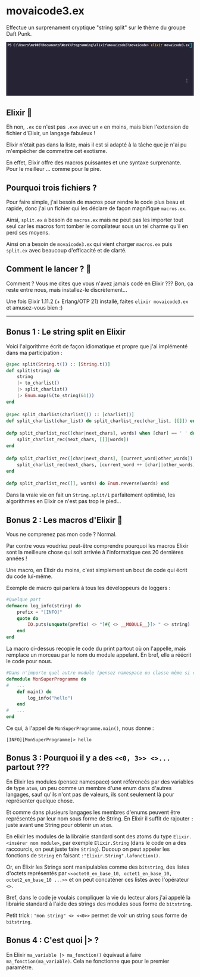 # movaicode3.ex 
Effectue un surprenament cryptique "string split" sur le thème du groupe Daft Punk.

![gif de test](./test.gif)

## Elixir 🧪
Eh non, `.ex` ce n'est pas `.exe` avec un `e` en moins, mais bien l'extension de fichier d'Elixir, un langage fabuleux !

Elixir n'était pas dans la liste, mais il est si adapté à la tâche que je n'ai pu m'empêcher de commettre cet exotisme.

En effet, Elixir offre des macros puissantes et une syntaxe surprenante. Pour le meilleur ... comme pour le pire.

## Pourquoi trois fichiers ?
Pour faire simple, j'ai besoin de macros pour rendre le code plus beau et rapide, donc j'ai un fichier qui les déclare de façon magnifique `macros.ex`.

Ainsi, `split.ex` a besoin de `macros.ex` mais ne peut pas les importer tout seul car les macros font tomber le compilateur sous un tel charme qu'il en perd ses moyens.

Ainsi on a besoin de `movaicode3.ex` qui vient charger `macros.ex` puis `split.ex` avec beaucoup d'efficacité et de clarté.

## Comment le lancer ? 🥼
Comment ? Vous me dites que vous n'avez jamais codé en Elixir ???
Bon, ça reste entre nous, mais installez-le discrètement...

Une fois Elixir 1.11.2 (+ Erlang/OTP 21) installé, faites `elixir movaicode3.ex` et amusez-vous bien :)

-----
## Bonus 1 : Le string split en Elixir
Voici l'algorithme écrit de façon idiomatique et propre que j'ai implémenté dans ma participation :

```elixir
@spec split(String.t()) :: [String.t()]
def split(string) do
    string
    |> to_charlist()
    |> split_charlist()
    |> Enum.map(&(to_string(&1)))
end

@spec split_charlist(charlist()) :: [charlist()]
def split_charlist(char_list) do split_charlist_rec(char_list, [[]]) end

defp split_charlist_rec([char|next_chars], words) when [char] == ' ' do
    split_charlist_rec(next_chars, [[]|words])
end

defp split_charlist_rec([char|next_chars], [current_word|other_words]) do
    split_charlist_rec(next_chars, [current_word ++ [char]|other_words])
end

defp split_charlist_rec([], words) do Enum.reverse(words) end
```

Dans la vraie vie on fait un `String.split/1` parfaitement optimisé, les algorithmes en Elixir ce n'est pas trop le pied...

## Bonus 2 : Les macros d'Elixir 🧩
Vous ne comprenez pas mon code ? Normal. 

Par contre vous voudriez peut-être comprendre pourquoi les macros Elixir sont la meilleure chose qui soit arrivée à l'informatique ces 20 dernières années !

Une macro, en Elixir du moins, c'est simplement un bout de code qui écrit du code lui-même.

Exemple de macro qui parlera à tous les développeurs de loggers :
```elixir
#Quelque part
defmacro log_info(string) do
    prefix = "[INFO]" 
    quote do
        IO.puts(unquote(prefix) <> "[#{ <> __MODULE__}]> " <> string)
    end
end
```
La macro ci-dessus recopie le code du print partout où on l'appelle, mais remplace un morceau par le nom du module appelant. En bref, elle a réécrit le code pour nous.

```elixir
#Dans n'importe quel autre module (pensez namespace ou classe même si c'est pas du tout pareil)
defmodule MonSuperProgramme do
#   ...
    def main() do
        log_info("hello")
    end
#   ...
end
```

Ce qui, à l'appel de `MonSuperProgramme.main()`, nous donne :
```
[INFO][MonSuperProgramme]> hello
```

## Bonus 3 : Pourquoi il y a des `<<0, 3>> <>...` partout ???
En Elixir les modules (pensez namespace) sont référencés par des variables de type `atom`, un peu comme un membre d'une enum dans d'autres langages, sauf qu'ils n'ont pas de valeurs, ils sont seulement là pour représenter quelque chose. 

Et comme dans plusieurs langages les membres d'enums peuvent être représentés par leur nom sous forme de String. En Elixir il suffit de rajouter `:` juste avant une String pour obtenir un `atom`.

En elixir les modules de la librairie standard sont des atoms du type `Elixir.<insérer nom module>`, par exemple `Elixir.String` (dans le code on a des raccourcis, on peut juste faire `String`). Ducoup on peut appeler les fonctions de `String` en faisant `:"Elixir.String".lafonction()`.

Or, en Elixir les Strings sont manipulables comme des `bitstring`, des listes d'octets représentés par `<<octet0_en_base_10, octet1_en_base_10, octet2_en_base_10 ...>>` et on peut concaténer ces listes avec l'opérateur `<>`.

Bref, dans le code je voulais compliquer la vie du lecteur alors j'ai appelé la librairie standard à l'aide des strings des modules sous forme de `bitstring`.

Petit trick : `"mon string" <> <<0>>` permet de voir un string sous forme de `bitstring`.

## Bonus 4 : C'est quoi |> ?
En Elixir `ma_variable |> ma_fonction()` équivaut à faire `ma_fonction(ma_variable)`. Cela ne fonctionne que pour le premier paramètre.